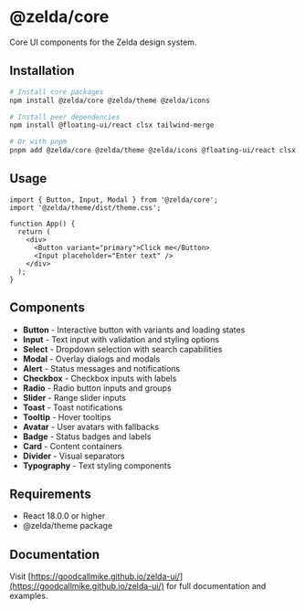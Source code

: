 # @zelda/core

Core UI components for the Zelda design system.

## Installation

```bash
# Install core packages
npm install @zelda/core @zelda/theme @zelda/icons

# Install peer dependencies
npm install @floating-ui/react clsx tailwind-merge

# Or with pnpm
pnpm add @zelda/core @zelda/theme @zelda/icons @floating-ui/react clsx tailwind-merge
```

## Usage

```tsx
import { Button, Input, Modal } from '@zelda/core';
import '@zelda/theme/dist/theme.css';

function App() {
  return (
    <div>
      <Button variant="primary">Click me</Button>
      <Input placeholder="Enter text" />
    </div>
  );
}
```

## Components

- **Button** - Interactive button with variants and loading states
- **Input** - Text input with validation and styling options
- **Select** - Dropdown selection with search capabilities
- **Modal** - Overlay dialogs and modals
- **Alert** - Status messages and notifications
- **Checkbox** - Checkbox inputs with labels
- **Radio** - Radio button inputs and groups
- **Slider** - Range slider inputs
- **Toast** - Toast notifications
- **Tooltip** - Hover tooltips
- **Avatar** - User avatars with fallbacks
- **Badge** - Status badges and labels
- **Card** - Content containers
- **Divider** - Visual separators
- **Typography** - Text styling components

## Requirements

- React 18.0.0 or higher
- @zelda/theme package

## Documentation

Visit [https://goodcallmike.github.io/zelda-ui/](https://goodcallmike.github.io/zelda-ui/) for full documentation and examples.
